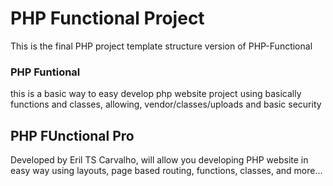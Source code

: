 # PHP Functional Project
This is the final PHP project template structure version of PHP-Functional

### PHP Funtional
this is a basic way to easy develop php website project using basically functions and classes, allowing, vendor/classes/uploads and basic security

## PHP FUnctional Pro
Developed by Eril TS Carvalho, will allow you developing PHP website in easy way using layouts, page based routing, functions, classes, and more...
